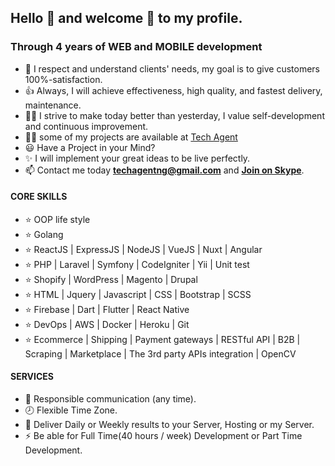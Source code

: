 ## Hello 👋 and welcome 🎉 to my profile.

### Through 4 years of WEB and MOBILE development
- 🚀 I respect and understand clients' needs, my goal is to give customers 100%-satisfaction.
- 👍 Always, I will achieve effectiveness, high quality, and fastest delivery, maintenance.
- 👨‍🎓 I strive to make today better than yesterday, I value self-development and continuous improvement.
- 👨‍💻 some of my projects are available at [Tech Agent](https://github.com/techagentng/)
- 😃 Have a Project in your Mind?
- ✨ I will implement your great ideas to be live perfectly.
- 📫 Contact me today **techagentng@gmail.com** and **[Join on Skype](https://join.skype.com/invite/fpKS7tllpzbq)**.

#### CORE SKILLS
- ⭐ OOP life style
- ⭐ Golang
- ⭐ ReactJS | ExpressJS | NodeJS | VueJS | Nuxt | Angular
- ⭐ PHP | Laravel | Symfony | CodeIgniter | Yii | Unit test
- ⭐ Shopify | WordPress | Magento | Drupal
- ⭐ HTML | Jquery | Javascript | CSS | Bootstrap | SCSS
- ⭐ Firebase | Dart | Flutter | React Native
- ⭐ DevOps | AWS | Docker | Heroku | Git
- ⭐ Ecommerce | Shipping | Payment gateways | RESTful API | B2B | Scraping | Marketplace | The 3rd party APIs integration | OpenCV
#### SERVICES
- 💬 Responsible communication (any time).
- 🕗 Flexible Time Zone.
- 🚚 Deliver Daily or Weekly results to your Server, Hosting or my Server.
- ⚡ Be able for Full Time(40 hours / week) Development or Part Time Development.

<!-- <p align="center">
    <img src="https://github-profile-trophy.vercel.app/?username=devdreamsolution&column=7&theme=onedark"/>
</p> -->
